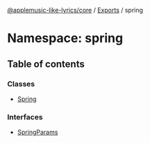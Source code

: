 [@applemusic-like-lyrics/core](../README.md) / [Exports](../modules.md) / spring

# Namespace: spring

## Table of contents

### Classes

- [Spring](../classes/spring.Spring.md)

### Interfaces

- [SpringParams](../interfaces/spring.SpringParams.md)
